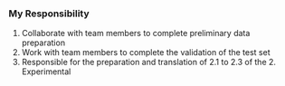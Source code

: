 ### My Responsibility

1. Collaborate with team members to complete preliminary data preparation
2. Work with team members to complete the validation of the test set
3. Responsible for the preparation and translation of 2.1 to 2.3 of the 2. Experimental
